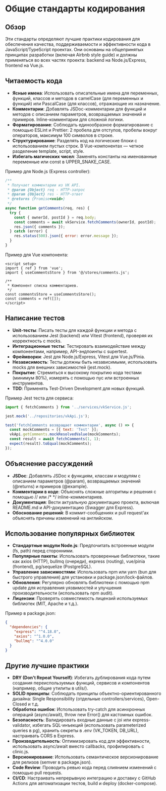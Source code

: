 # Общие стандарты кодирования

## Обзор

Эти стандарты определяют лучшие практики кодирования для обеспечения качества, поддерживаемости и эффективности кода в JavaScript/TypeScript проектах. Они основаны на общепринятых принципах разработки (включая Airbnb style guide) и должны применяться во всех частях проекта: backend на Node.js/Express, frontend на Vue.js.

## Читаемость кода

- **Ясные имена**: Использовать описательные имена для переменных, функций, классов и методов в camelCase (для переменных и функций) или PascalCase (для классов), отражающие их назначение.
- **Комментарии**: Добавлять JSDoc-комментарии для функций и методов с описанием параметров, возвращаемых значений и примеров. Inline-комментарии для сложной логики.
- **Форматирование**: Соблюдать единообразное форматирование с помощью ESLint и Prettier: 2 пробела для отступов, пробелы вокруг операторов, максимум 100 символов в строке.
- **Структурирование**: Разделять код на логические блоки с использованием пустых строк. В Vue-компонентах — четкое разделение template, script, style.
- **Избегать магических чисел**: Заменять константы на именованные переменные или const в UPPER_SNAKE_CASE.

Пример для Node.js (Express controller):
```javascript
/**
 * Получает комментарии из VK API.
 * @param {Object} req - HTTP-запрос
 * @param {Object} res - HTTP-ответ
 * @returns {Promise<void>}
 */
async function getComments(req, res) {
  try {
    const { ownerId, postId } = req.body;
    const comments = await vkService.fetchComments(ownerId, postId);
    res.json({ comments });
  } catch (error) {
    res.status(500).json({ error: error.message });
  }
}
```

Пример для Vue компонента:
```vue
<script setup>
import { ref } from 'vue';
import { useCommentsStore } from '@/stores/comments.js';

/**
 * Компонент списка комментариев.
 */
const commentsStore = useCommentsStore();
const comments = ref([]);
</script>
```

## Написание тестов

- **Unit-тесты**: Писать тесты для каждой функции и метода с использованием Jest (backend) или Vitest (frontend), проверяя их корректность с mocks.
- **Интеграционные тесты**: Тестировать взаимодействие между компонентами, например, API-эндпоинты с supertest.
- **Фреймворки**: Jest для Node.js/Express, Vitest для Vue.js/Pinia.
- **Независимость**: Тесты должны быть независимыми, использовать mocks для внешних зависимостей (jest.mock).
- **Покрытие**: Стремиться к высокому покрытию кода тестами (минимум 80%), измерять с помощью nyc или встроенных инструментов.
- **TDD**: Применять Test-Driven Development для новых функций.

Пример Jest теста для сервиса:
```javascript
import { fetchComments } from '../services/vkService.js';

jest.mock('../repositories/vkApi.js');

test('fetchComments возвращает комментарии', async () => {
  const mockComments = [{ text: 'Test' }];
  vkApi.getComments.mockResolvedValue(mockComments);
  const result = await fetchComments(1, 1);
  expect(result).toEqual(mockComments);
});
```

## Объяснение рассуждений

- **JSDoc**: Добавлять JSDoc к функциям, классам и модулям с описанием параметров (@param), возвращаемых значений (@returns) и примеров (@example).
- **Комментарии в коде**: Объяснять сложные алгоритмы и решения с помощью // или /* */ inline-комментариев.
- **Документация**: Вести актуальную документацию проекта, включая README.md и API-документацию (Swagger для Express).
- **Обоснование решений**: В коммит-сообщениях и pull request'ах объяснять причины изменений на английском.

## Использование популярных библиотек

- **Стандартные модули Node.js**: Предпочитать встроенные модули (fs, path) перед сторонними.
- **Популярные пакеты**: Использовать проверенные библиотеки, такие как axios (HTTP), bullmq (очереди), express (routing), vue/pinia (frontend), pg/sequelize (PostgreSQL).
- **Управление зависимостями**: Использовать npm или yarn (bun для быстрого управления) для установки и package.json/lock-файлов.
- **Обновления**: Регулярно обновлять библиотеки с помощью npm update для исправления уязвимостей и улучшения производительности (использовать npm audit).
- **Лицензии**: Проверять совместимость лицензий используемых библиотек (MIT, Apache и т.д.).

Пример в package.json:
```json
{
  "dependencies": {
    "express": "^4.18.0",
    "axios": "^1.0.0",
    "bullmq": "^4.0.0"
  }
}
```

## Другие лучшие практики

- **DRY (Don't Repeat Yourself)**: Избегать дублирования кода путем создания переиспользуемых функций, сервисов и компонентов (например, общие утилиты в utils/).
- **SOLID принципы**: Соблюдать принципы объектно-ориентированного дизайна: Single Responsibility (отдельные controllers/services), Open-Closed и т.д.
- **Обработка ошибок**: Использовать try-catch для асинхронных операций (async/await), throw new Error() для кастомных ошибок.
- **Безопасность**: Валидировать входные данные с joi или express-validator, избегать SQL-инъекций (использовать parameterized queries в pg), хранить секреты в .env (VK_TOKEN, DB_URL), настраивать CORS в Express.
- **Производительность**: Оптимизировать код для эффективности, использовать async/await вместо callbacks, профилировать с clinic.js.
- **Версионирование**: Использовать семантическое версионирование для релизов (semver в package.json).
- **Code Review**: Проводить ревью кода перед слиянием изменений с помощью pull requests.
- **CI/CD**: Настраивать непрерывную интеграцию и доставку с GitHub Actions для автоматизации тестов, build и deploy (docker-compose).